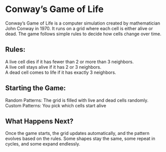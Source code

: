 # Conway’s Game of Life
Conway’s Game of Life is a computer simulation created by mathematician John Conway in 1970. It runs on a grid where each cell is either alive or dead. The game follows simple rules to decide how cells change over time.
## Rules:
A live cell dies if it has fewer than 2 or more than 3 neighbors.<br />
A live cell stays alive if it has 2 or 3 neighbors.<br />
A dead cell comes to life if it has exactly 3 neighbors.<br />
## Starting the Game:
Random Patterns: The grid is filled with live and dead cells randomly.
Custom Patterns: You pick which cells start alive
## What Happens Next?
Once the game starts, the grid updates automatically, and the pattern evolves based on the rules. Some shapes stay the same, some repeat in cycles, and some expand endlessly.
